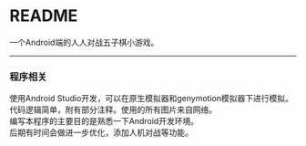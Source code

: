 README
===========================
一个Android端的人人对战五子棋小游戏。
****
### 程序相关  
使用Android Studio开发，可以在原生模拟器和genymotion模拟器下进行模拟。  
代码逻辑简单，附有部分注释。使用的所有图片来自网络。  
编写本程序的主要目的是熟悉一下Android开发环境。  
后期有时间会做进一步优化，添加人机对战等功能。
